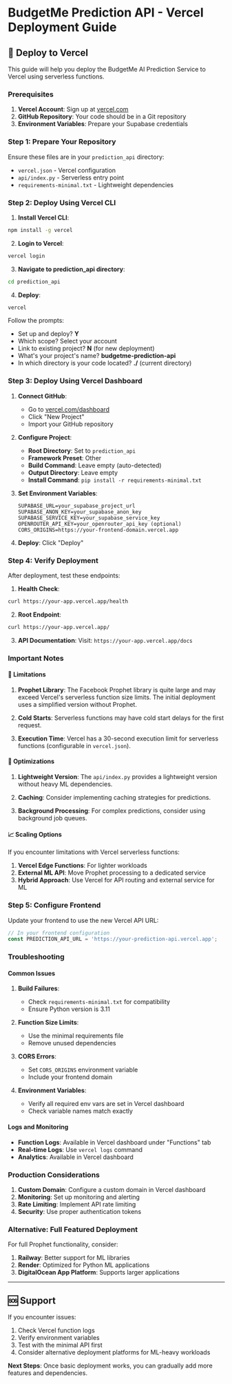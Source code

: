 # BudgetMe Prediction API - Vercel Deployment Guide

## 🚀 Deploy to Vercel

This guide will help you deploy the BudgetMe AI Prediction Service to Vercel using serverless functions.

### Prerequisites

1. **Vercel Account**: Sign up at [vercel.com](https://vercel.com)
2. **GitHub Repository**: Your code should be in a Git repository
3. **Environment Variables**: Prepare your Supabase credentials

### Step 1: Prepare Your Repository

Ensure these files are in your `prediction_api` directory:
- `vercel.json` - Vercel configuration
- `api/index.py` - Serverless entry point
- `requirements-minimal.txt` - Lightweight dependencies

### Step 2: Deploy Using Vercel CLI

1. **Install Vercel CLI**:
```bash
npm install -g vercel
```

2. **Login to Vercel**:
```bash
vercel login
```

3. **Navigate to prediction_api directory**:
```bash
cd prediction_api
```

4. **Deploy**:
```bash
vercel
```

Follow the prompts:
- Set up and deploy? **Y**
- Which scope? Select your account
- Link to existing project? **N** (for new deployment)
- What's your project's name? **budgetme-prediction-api**
- In which directory is your code located? **./** (current directory)

### Step 3: Deploy Using Vercel Dashboard

1. **Connect GitHub**:
   - Go to [vercel.com/dashboard](https://vercel.com/dashboard)
   - Click "New Project"
   - Import your GitHub repository

2. **Configure Project**:
   - **Root Directory**: Set to `prediction_api`
   - **Framework Preset**: Other
   - **Build Command**: Leave empty (auto-detected)
   - **Output Directory**: Leave empty
   - **Install Command**: `pip install -r requirements-minimal.txt`

3. **Set Environment Variables**:
   ```
   SUPABASE_URL=your_supabase_project_url
   SUPABASE_ANON_KEY=your_supabase_anon_key
   SUPABASE_SERVICE_KEY=your_supabase_service_key
   OPENROUTER_API_KEY=your_openrouter_api_key (optional)
   CORS_ORIGINS=https://your-frontend-domain.vercel.app
   ```

4. **Deploy**: Click "Deploy"

### Step 4: Verify Deployment

After deployment, test these endpoints:

1. **Health Check**:
```bash
curl https://your-app.vercel.app/health
```

2. **Root Endpoint**:
```bash
curl https://your-app.vercel.app/
```

3. **API Documentation**:
Visit: `https://your-app.vercel.app/docs`

### Important Notes

#### 🚨 Limitations

1. **Prophet Library**: The Facebook Prophet library is quite large and may exceed Vercel's serverless function size limits. The initial deployment uses a simplified version without Prophet.

2. **Cold Starts**: Serverless functions may have cold start delays for the first request.

3. **Execution Time**: Vercel has a 30-second execution limit for serverless functions (configurable in `vercel.json`).

#### 🔧 Optimizations

1. **Lightweight Version**: The `api/index.py` provides a lightweight version without heavy ML dependencies.

2. **Caching**: Consider implementing caching strategies for predictions.

3. **Background Processing**: For complex predictions, consider using background job queues.

#### 📈 Scaling Options

If you encounter limitations with Vercel serverless functions:

1. **Vercel Edge Functions**: For lighter workloads
2. **External ML API**: Move Prophet processing to a dedicated service
3. **Hybrid Approach**: Use Vercel for API routing and external service for ML

### Step 5: Configure Frontend

Update your frontend to use the new Vercel API URL:

```typescript
// In your frontend configuration
const PREDICTION_API_URL = 'https://your-prediction-api.vercel.app';
```

### Troubleshooting

#### Common Issues

1. **Build Failures**:
   - Check `requirements-minimal.txt` for compatibility
   - Ensure Python version is 3.11

2. **Function Size Limits**:
   - Use the minimal requirements file
   - Remove unused dependencies

3. **CORS Errors**:
   - Set `CORS_ORIGINS` environment variable
   - Include your frontend domain

4. **Environment Variables**:
   - Verify all required env vars are set in Vercel dashboard
   - Check variable names match exactly

#### Logs and Monitoring

- **Function Logs**: Available in Vercel dashboard under "Functions" tab
- **Real-time Logs**: Use `vercel logs` command
- **Analytics**: Available in Vercel dashboard

### Production Considerations

1. **Custom Domain**: Configure a custom domain in Vercel dashboard
2. **Monitoring**: Set up monitoring and alerting
3. **Rate Limiting**: Implement API rate limiting
4. **Security**: Use proper authentication tokens

### Alternative: Full Featured Deployment

For full Prophet functionality, consider:
1. **Railway**: Better support for ML libraries
2. **Render**: Optimized for Python ML applications
3. **DigitalOcean App Platform**: Supports larger applications

---

## 🆘 Support

If you encounter issues:
1. Check Vercel function logs
2. Verify environment variables
3. Test with the minimal API first
4. Consider alternative deployment platforms for ML-heavy workloads

**Next Steps**: Once basic deployment works, you can gradually add more features and dependencies.